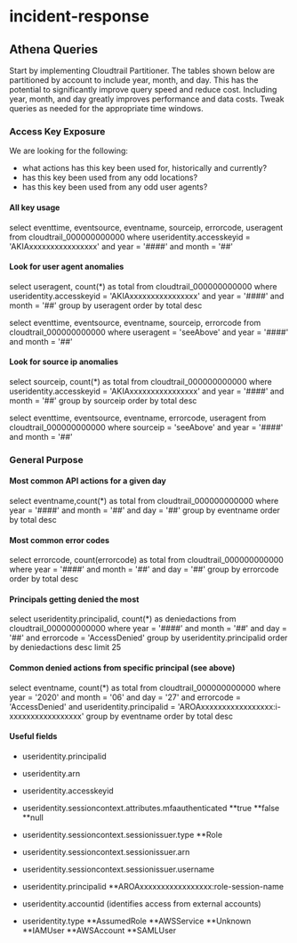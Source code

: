 # incident-response

## Athena Queries
Start by implementing Cloudtrail Partitioner. The tables shown below are partitioned by account to include year, month, and day. This has the potential to significantly improve query speed and reduce cost.
Including year, month, and day greatly improves performance and data costs. Tweak queries as needed for the appropriate time windows.

### Access Key Exposure
We are looking for the following:
* what actions has this key been used for, historically and currently?
* has this key been used from any odd locations?
* has this key been used from any odd user agents?

#### All key usage
select eventtime, eventsource, eventname, sourceip, errorcode, useragent
from cloudtrail_000000000000
where useridentity.accesskeyid = 'AKIAxxxxxxxxxxxxxxxx'
and year = '####'
and month = '##'

#### Look for user agent anomalies
select useragent, count(*) as total
from cloudtrail_000000000000
where useridentity.accesskeyid = 'AKIAxxxxxxxxxxxxxxxx'
and year = '####'
and month = '##'
group by useragent
order by total desc

select eventtime, eventsource, eventname, sourceip, errorcode
from cloudtrail_000000000000
where useragent = 'seeAbove'
and year = '####'
and month = '##'

#### Look for source ip anomalies
select sourceip, count(*) as total
from cloudtrail_000000000000
where useridentity.accesskeyid = 'AKIAxxxxxxxxxxxxxxxx'
and year = '####'
and month = '##'
group by sourceip
order by total desc

select eventtime, eventsource, eventname, errorcode, useragent
from cloudtrail_000000000000
where sourceip = 'seeAbove'
and year = '####'
and month = '##'

### General Purpose

#### Most common API actions for a given day

select eventname,count(*) as total
from cloudtrail_000000000000 
where year = '####' and month = '##' and day = '##'
group by eventname
order by total desc

#### Most common error codes
select errorcode, count(errorcode) as total
from cloudtrail_000000000000
where year = '####' and month = '##' and day = '##'
group by errorcode
order by total desc

#### Principals getting denied the most
select useridentity.principalid, count(*) as deniedactions
from cloudtrail_000000000000
where year = '####' and month = '##' and day = '##'
and errorcode = 'AccessDenied'
group by useridentity.principalid
order by deniedactions desc
limit 25

#### Common denied actions from specific principal (see above)
select eventname, count(*) as total
from cloudtrail_000000000000
where year = '2020' and month = '06' and day = '27'
and errorcode = 'AccessDenied'
and useridentity.principalid = 'AROAxxxxxxxxxxxxxxxxx:i-xxxxxxxxxxxxxxxxx'
group by eventname
order by total desc

#### Useful fields

* useridentity.principalid

* useridentity.arn

* useridentity.accesskeyid

* useridentity.sessioncontext.attributes.mfaauthenticated
**true
**false
**null

* useridentity.sessioncontext.sessionissuer.type
**Role

* useridentity.sessioncontext.sessionissuer.arn
* useridentity.sessioncontext.sessionissuer.username
* useridentity.principalid **AROAxxxxxxxxxxxxxxxxx:role-session-name
* useridentity.accountid (identifies access from external accounts)
* useridentity.type
**AssumedRole
**AWSService
**Unknown
**IAMUser
**AWSAccount
**SAMLUser



